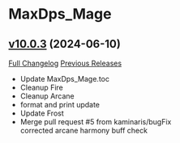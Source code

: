 # MaxDps_Mage

## [v10.0.3](https://github.com/kaminaris/MaxDps-Mage/tree/v10.0.3) (2024-06-10)
[Full Changelog](https://github.com/kaminaris/MaxDps-Mage/compare/v10.0.2...v10.0.3) [Previous Releases](https://github.com/kaminaris/MaxDps-Mage/releases)

- Update MaxDps\_Mage.toc  
- Cleanup Fire  
- Cleanup Arcane  
- format and print update  
- Update Frost  
- Merge pull request #5 from kaminaris/bugFix  
    corrected arcane harmony buff check  